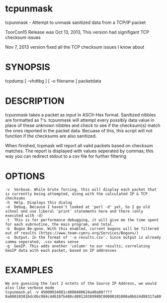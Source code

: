 tcpunmask
=========

tcpunmask - Attempt to unmask sanitized data from a TCP/IP packet

ToorCon15 Release was Oct 13, 2013, This version had signifigant TCP checksum issues

Nov 7, 2013 version fixed all the TCP checksum issues I know about

SYNOPSIS
=========
tcpdump [ -vhdtbg ] [ -o filename ] packetdata

DESCRIPTION
=========
tcpunmask takes a packet as input in ASCII-Hex format. Sanitized nibbles are formatted as ?'s. tcpunmask will attempt every possibly data value in place of these unknown nibbles and check to see if the checksum(s) match the ones reported in the packet data. Becuase of this, this script will not function if the checksums are also sanitized.

When finished, tcpmask will report all valid packets based on checksum matches. The report is displayed with values seperated by commas; this way you can redirect stdout to a csv file for further filtering

OPTIONS
=========
	-v	Verbose. While brute forcing, this will display each packet that is currently being attempted, along with the calculated IP & TCP checksums
	-h	Help. Displays this dialog
	-d	Debug. Because I haven't looked at 'perl -d' yet, So I go old school and use liberal 'print' statements here and there (only executed with -d)
	-t	This is for performance debugging, it will give me the time spent for each subroutine, the main program, and total.
	-b	Bogon Be-gone. With this enabled, current bogons will be filtered out of results (https://www.team-cymru.org/Services/Bogons/)
	-o	Output. In the format of '-o results.csv'. Since output is already comma seperated, .csv makes sense
	-g	GeoIP. This adds another 'column' to our results; correlating GeoIP data with each packet, based on IP addresses

EXAMPLES
=========
	We are guessing the last 2 octets of the Source IP Address, we would also like verbose mode
	tcpunmask.pl -v 45000034001c4000400624a40a00????0a00010301bdc0bc984c4d618fb480cd8011038998DC00000101080a0bb24d88317a80f4
